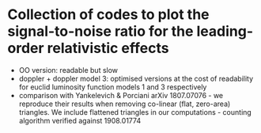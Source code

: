 # Collection of codes to plot the signal-to-noise ratio for the leading-order relativistic effects 

- OO version: readable but slow
- doppler + doppler model 3: optimised versions at the cost of readability for euclid luminosity function models 1 and 3 respectively 
- comparison with Yankelevich & Porciani arXiv 1807.07076 - we reproduce their results when removing co-linear (flat, zero-area) triangles. We include flattened triangles in our computations - counting algorithm verified against 1908.01774 
